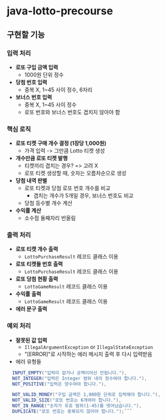 # java-lotto-precourse

## 구현할 기능

### 입력 처리

- **로또 구입 금액 입력**
    - 1000원 단위 정수
- **당첨 번호 입력**
    - 중복 X, 1~45 사이 정수, 6자리
- **보너스 번호 입력**
    - 중복 X, 1~45 사이 정수
    - 로또 번호와 보너스 번호도 겹치지 않아야 함

### 핵심 로직

- **로또 티켓 구매 개수 결정 (1장당 1,000원)**
    - 가격 입력 -> 그만큼 Lotto 티켓 생성
- **개수만큼 로또 티켓 발행**
    - 티켓끼리 겹치는 경우? => 고려 X
    - 로또 티켓 생성할 때, 숫자는 오름차순으로 생성
- **당첨 내역 판별**
    - 로또 티켓과 당첨 로또 번호 개수를 비교
        - 겹치는 개수가 5개일 경우, 보너스 번호도 비교
    - 당첨 등수별 개수 계산
- **수익률 계산**
    - 소수점 둘째자리 반올림

### 출력 처리

- **로또 티켓 개수 출력**
    - `LottoPurchaseResult` 레코드 클래스 이용
- **로또 티켓들 번호 출력**
    - `LottoPurchaseResult` 레코드 클래스 이용
- **로또 당첨 현황 출력**
    - `LottoGameResult` 레코드 클래스 이용
- **수익률 출력**
    - `LottoGameResult` 레코드 클래스 이용
- **에러 문구 출력**

### 예외 처리

- **잘못된 값 입력**
    - `IllegalArgumentException` or `IllegalStateException`
    - "[ERROR]"로 시작하는 에러 메시지 출력 후 다시 입력받음
- 에러 유형들

```Java
  INPUT_EMPTY("입력이 없거나 공백이어선 안됩니다."),
  NOT_INTEGER("입력은 Integer 범위 내의 정수여야 합니다."),
  NOT_POSITIVE("입력은 양수여야 합니다."),

  NOT_VALID_MONEY("구입 금액은 1,000원 단위로 입력해야 합니다."),
  NOT_VALID_SIZE("로또 번호는 6개여야 합니다."),
  NOT_IN_RANGE("숫자가 유효 범위(1-45)를 벗어났습니다."),
  DUPLICATE("로또 번호는 중복되지 않아야 합니다.");```
